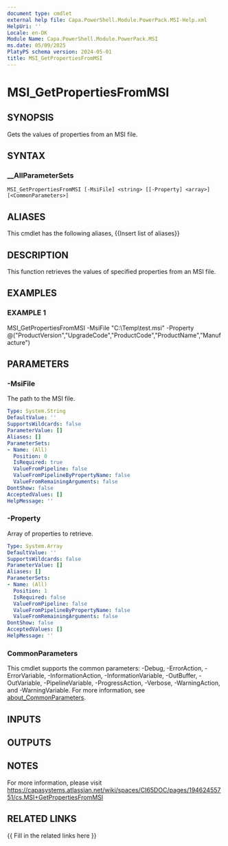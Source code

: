 ```yaml
---
document type: cmdlet
external help file: Capa.PowerShell.Module.PowerPack.MSI-Help.xml
HelpUri: ''
Locale: en-DK
Module Name: Capa.PowerShell.Module.PowerPack.MSI
ms.date: 05/09/2025
PlatyPS schema version: 2024-05-01
title: MSI_GetPropertiesFromMSI
---
```


# MSI_GetPropertiesFromMSI

## SYNOPSIS

Gets the values of properties from an MSI file.

## SYNTAX

### __AllParameterSets

```
MSI_GetPropertiesFromMSI [-MsiFile] <string> [[-Property] <array>] [<CommonParameters>]
```

## ALIASES

This cmdlet has the following aliases,
  {{Insert list of aliases}}

## DESCRIPTION

This function retrieves the values of specified properties from an MSI file.

## EXAMPLES

### EXAMPLE 1

MSI_GetPropertiesFromMSI -MsiFile "C:\Temp\test.msi" -Property @("ProductVersion","UpgradeCode","ProductCode","ProductName","Manufacture")

## PARAMETERS

### -MsiFile

The path to the MSI file.

```yaml
Type: System.String
DefaultValue: ''
SupportsWildcards: false
ParameterValue: []
Aliases: []
ParameterSets:
- Name: (All)
  Position: 0
  IsRequired: true
  ValueFromPipeline: false
  ValueFromPipelineByPropertyName: false
  ValueFromRemainingArguments: false
DontShow: false
AcceptedValues: []
HelpMessage: ''
```

### -Property

Array of properties to retrieve.

```yaml
Type: System.Array
DefaultValue: ''
SupportsWildcards: false
ParameterValue: []
Aliases: []
ParameterSets:
- Name: (All)
  Position: 1
  IsRequired: false
  ValueFromPipeline: false
  ValueFromPipelineByPropertyName: false
  ValueFromRemainingArguments: false
DontShow: false
AcceptedValues: []
HelpMessage: ''
```

### CommonParameters

This cmdlet supports the common parameters: -Debug, -ErrorAction, -ErrorVariable,
-InformationAction, -InformationVariable, -OutBuffer, -OutVariable, -PipelineVariable,
-ProgressAction, -Verbose, -WarningAction, and -WarningVariable. For more information, see
[about_CommonParameters](https://go.microsoft.com/fwlink/?LinkID=113216).

## INPUTS

## OUTPUTS

## NOTES

For more information, please visit https://capasystems.atlassian.net/wiki/spaces/CI65DOC/pages/19462455751/cs.MSI+GetPropertiesFromMSI


## RELATED LINKS

{{ Fill in the related links here }}

